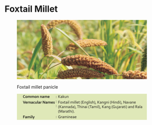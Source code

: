 # Foxtail Millet

<figure><img src="../../../../.gitbook/assets/Screenshot 2023-04-25 at 4.49.43 PM.png" alt=""><figcaption><p>Foxtail millet panicle</p></figcaption></figure>

<figure><img src="../../../../.gitbook/assets/Screenshot 2023-04-25 at 4.51.50 PM.png" alt=""><figcaption></figcaption></figure>
